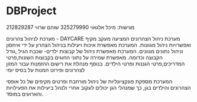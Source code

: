 # DBProject
מגישות: 
מיכל אלגאוי 325279990
שוהם שרווי 212829287


מערכת לניהול צהרונים - DAYCARE
מערכת ניהול הצהרונים המציעה מעקב מקיף ואפשרויות ניהול מגוונות. המערכת מאפשרת איכות ויעילות בניהול הצהרון על ידי איחסון וניהול נתונים מגוונים.
המערכת מאפשרת ניהול של קבוצות ילדים- שכבת הגיל ,גודל הקבוצה וכדומה.
מאפשרת שמירה על נתוני החוגים בקבוצות השונות,פרטי המדריכים,פרטי הגננות ופרטי הילדים.
בנוסף מנהלת את רישום ההזמנות עבור המזון לצהרונים ופירוט המנות על בסיס יומי

המערכת מספקת פונקציונליות של ניהול מורחבת ופרטים מקיפים של כל אופסי הצהרונים והילדים בגן, כך שמנהלי הגן יכולים לעקוב אחרי ולנהל ביעילות את הפעילויות והארועים במוסד.
